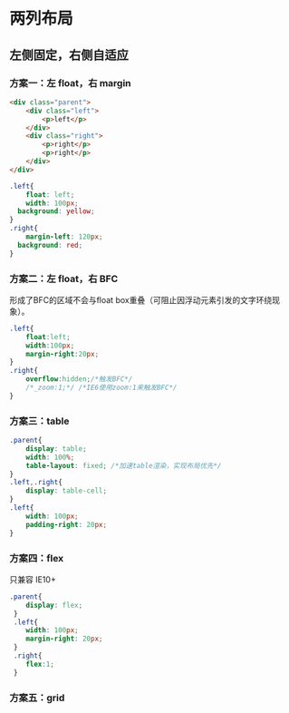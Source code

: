 # 两列布局

## 左侧固定，右侧自适应
### 方案一：左 float，右 margin
```html
<div class="parent">
    <div class="left">
        <p>left</p>
    </div>
    <div class="right">
        <p>right</p>
        <p>right</p>
    </div>
</div>
```

```css
.left{
    float: left;
    width: 100px;
  background: yellow;
}
.right{
	margin-left: 120px;
  background: red;
}
```

### 方案二：左 float，右 BFC
形成了BFC的区域不会与float box重叠（可阻止因浮动元素引发的文字环绕现象）。

```css
.left{
    float:left;
    width:100px;
    margin-right:20px;
}
.right{
    overflow:hidden;/*触发BFC*/
    /*_zoom:1;*/ /*IE6使用zoom:1来触发BFC*/
}
```

### 方案三：table
```css
.parent{
    display: table; 
    width: 100%;
    table-layout: fixed; /*加速table渲染，实现布局优先*/
}
.left,.right{
    display: table-cell;
}
.left{
    width: 100px;
    padding-right: 20px;
}
```

### 方案四：flex
只兼容 IE10+

```css
.parent{
    display: flex;
 }
 .left{
    width: 100px;
    margin-right: 20px;
 }
 .right{
    flex:1;
 }
```

### 方案五：grid

